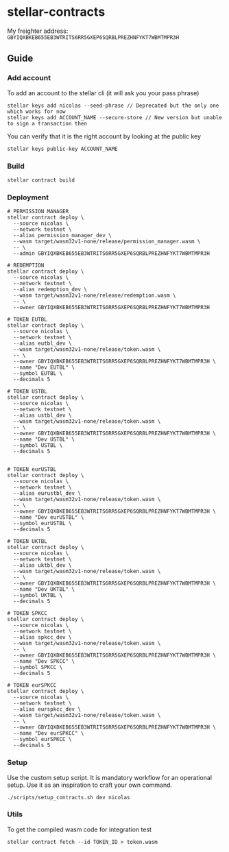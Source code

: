 # stellar-contracts

My freighter address: `GBYIQXBKEB655EB3WTRITS6RR5GXEP6SQRBLPREZHNFYKT7WBMTMPR3H`

## Guide

### Add account

To add an account to the stellar cli (it will ask you your pass phrase)
```
stellar keys add nicolas --seed-phrase // Deprecated but the only one which works for now
stellar keys add ACCOUNT_NAME --secure-store // New version but unable to sign a transaction then
```

You can verify that it is the right account by looking at the public key
```
stellar keys public-key ACCOUNT_NAME
```

### Build
```
stellar contract build
```

### Deployment
```
# PERMISSION MANAGER
stellar contract deploy \
  --source nicolas \
  --network testnet \
  --alias permission_manager_dev \
  --wasm target/wasm32v1-none/release/permission_manager.wasm \
  -- \
  --admin GBYIQXBKEB655EB3WTRITS6RR5GXEP6SQRBLPREZHNFYKT7WBMTMPR3H 

# REDEMPTION
stellar contract deploy \
  --source nicolas \
  --network testnet \
  --alias redemption_dev \
  --wasm target/wasm32v1-none/release/redemption.wasm \
  -- \
  --owner GBYIQXBKEB655EB3WTRITS6RR5GXEP6SQRBLPREZHNFYKT7WBMTMPR3H 

# TOKEN EUTBL
stellar contract deploy \
  --source nicolas \
  --network testnet \
  --alias eutbl_dev \
  --wasm target/wasm32v1-none/release/token.wasm \
  -- \
  --owner GBYIQXBKEB655EB3WTRITS6RR5GXEP6SQRBLPREZHNFYKT7WBMTMPR3H \
  --name "Dev EUTBL" \
  --symbol EUTBL \
  --decimals 5

# TOKEN USTBL
stellar contract deploy \
  --source nicolas \
  --network testnet \
  --alias ustbl_dev \
  --wasm target/wasm32v1-none/release/token.wasm \
  -- \
  --owner GBYIQXBKEB655EB3WTRITS6RR5GXEP6SQRBLPREZHNFYKT7WBMTMPR3H \
  --name "Dev USTBL" \
  --symbol USTBL \
  --decimals 5


# TOKEN eurUSTBL
stellar contract deploy \
  --source nicolas \
  --network testnet \
  --alias eurustbl_dev \
  --wasm target/wasm32v1-none/release/token.wasm \
  -- \
  --owner GBYIQXBKEB655EB3WTRITS6RR5GXEP6SQRBLPREZHNFYKT7WBMTMPR3H \
  --name "Dev eurUSTBL" \
  --symbol eurUSTBL \
  --decimals 5

# TOKEN UKTBL
stellar contract deploy \
  --source nicolas \
  --network testnet \
  --alias uktbl_dev \
  --wasm target/wasm32v1-none/release/token.wasm \
  -- \
  --owner GBYIQXBKEB655EB3WTRITS6RR5GXEP6SQRBLPREZHNFYKT7WBMTMPR3H \
  --name "Dev UKTBL" \
  --symbol UKTBL \
  --decimals 5

# TOKEN SPKCC
stellar contract deploy \
  --source nicolas \
  --network testnet \
  --alias spkcc_dev \
  --wasm target/wasm32v1-none/release/token.wasm \
  -- \
  --owner GBYIQXBKEB655EB3WTRITS6RR5GXEP6SQRBLPREZHNFYKT7WBMTMPR3H \
  --name "Dev SPKCC" \
  --symbol SPKCC \
  --decimals 5

# TOKEN eurSPKCC
stellar contract deploy \
  --source nicolas \
  --network testnet \
  --alias eurspkcc_dev \
  --wasm target/wasm32v1-none/release/token.wasm \
  -- \
  --owner GBYIQXBKEB655EB3WTRITS6RR5GXEP6SQRBLPREZHNFYKT7WBMTMPR3H \
  --name "Dev eurSPKCC" \
  --symbol eurSPKCC \
  --decimals 5
```

### Setup

Use the custom setup script.
It is mandatory workflow for an operational setup.
Use it as an inspiration to craft your own command.
```
./scripts/setup_contracts.sh dev nicolas
```

### Utils

To get the compiled wasm code for integration test
```
stellar contract fetch --id TOKEN_ID > token.wasm
```
